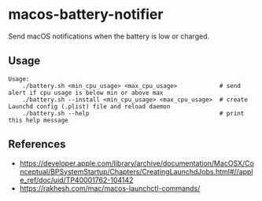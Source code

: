 # macos-battery-notifier

Send macOS notifications when the battery is low or charged.

## Usage

    Usage:
        ./battery.sh <min_cpu_usage> <max_cpu_usage>            # send alert if cpu usage is below min or above max
        ./battery.sh --install <min_cpu_usage> <max_cpu_usage>  # create Launchd config (.plist) file and reload daemon
        ./battery.sh --help                                     # print this help message

## References

- <https://developer.apple.com/library/archive/documentation/MacOSX/Conceptual/BPSystemStartup/Chapters/CreatingLaunchdJobs.html#//apple_ref/doc/uid/TP40001762-104142>
- <https://rakhesh.com/mac/macos-launchctl-commands/>
